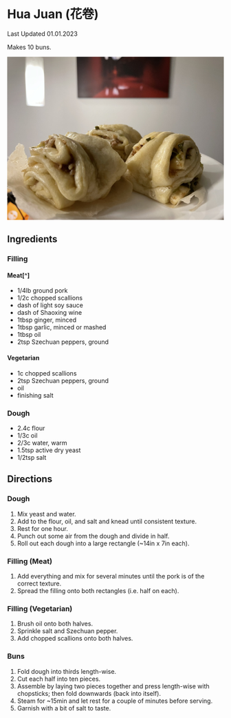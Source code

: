 # Hua Juan (花卷)

Last Updated 01.01.2023

Makes 10 buns.

![hua_juan](/assets/hua_juan.jpg)

## Ingredients

### Filling

#### Meat[^]

* 1/4lb ground pork
* 1/2c chopped scallions
* dash of light soy sauce
* dash of Shaoxing wine
* 1tbsp ginger, minced
* 1tbsp garlic, minced or mashed
* 1tbsp oil
* 2tsp Szechuan peppers, ground

#### Vegetarian

* 1c chopped scallions
* 2tsp Szechuan peppers, ground
* oil
* finishing salt

### Dough

* 2.4c flour
* 1/3c oil
* 2/3c water, warm
* 1.5tsp active dry yeast
* 1/2tsp salt

## Directions

### Dough

1. Mix yeast and water.
1. Add to the flour, oil, and salt and knead until consistent texture.
1. Rest for one hour.
1. Punch out some air from the dough and divide in half.
1. Roll out each dough into a large rectangle (~14in x 7in each).

### Filling (Meat)

1. Add everything and mix for several minutes until the pork is of the correct
   texture.
1. Spread the filling onto both rectangles (i.e. half on each).

### Filling (Vegetarian)

1. Brush oil onto both halves.
1. Sprinkle salt and Szechuan pepper.
1. Add chopped scallions onto both halves.

### Buns

1. Fold dough into thirds length-wise.
1. Cut each half into ten pieces.
1. Assemble by laying two pieces together and press length-wise with chopsticks;
   then fold downwards (back into itself).
1. Steam for ~15min and let rest for a couple of minutes before serving.
1. Garnish with a bit of salt to taste.

[^1]: This is very similar to the [dumpling](/mains/dumplings.md) filling,
      roughly quartered but more oily.
